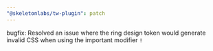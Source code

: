 ```yaml
---
"@skeletonlabs/tw-plugin": patch
---
```


bugfix: Resolved an issue where the ring design token would generate invalid CSS when using the important modifier `!`
